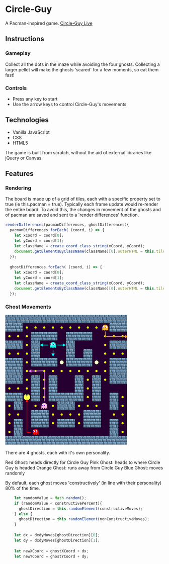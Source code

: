 # Circle-Guy
A Pacman-inspired game.
[Circle-Guy Live](https://avivazana.com/Circle-Guy/)

## Instructions 

### Gameplay 

Collect all the dots in the maze while avoiding the four ghosts. 
Collecting a larger pellet will make the ghosts 'scared' for a few moments, so eat them fast!

### Controls 

* Press any key to start 
* Use the arrow keys to control Circle-Guy's movements

## Technologies 

* Vanilla JavaScript 
* CSS
* HTML5

The game is built from scratch, without the aid of external libraries like jQuery or Canvas. 

## Features 

### Rendering 

The board is made up of a grid of tiles, each with a specific property set to true (ie this.pacman = true).
Typically each frame update would re-render the entire board. To avoid this, the changes in movement of the ghosts and of pacman
are saved and sent to a 'render differences' function.

```javascript
renderDifferences(pacmanDifferences, ghostDifferences){  
  pacmanDifferences.forEach( (coord, i) => {
    let xCoord = coord[0];
    let yCoord = coord[1];
    let className = create_coord_class_string(xCoord, yCoord);
    document.getElementsByClassName(className)[0].outerHTML = this.tileMap[yCoord][xCoord].getHTML();
  });

  ghostDifferences.forEach( (coord, i) => {
    let xCoord = coord[0];
    let yCoord = coord[1];
    let className = create_coord_class_string(xCoord, yCoord);
    document.getElementsByClassName(className)[0].outerHTML = this.tileMap[yCoord][xCoord].getHTML();
  });
```

### Ghost Movements 

![alt text](https://github.com/avvazana/Circle-Guy/raw/master/assets/ghostMovements.png "Ghost Movements")

There are 4 ghosts, each with it's own personality.

Red Ghost: heads directly for Circle Guy
Pink Ghost: heads to where Circle Guy is headed
Orange Ghost: runs away from Circle Guy
Blue Ghost: moves randomly

By default, each ghost moves 'constructively' (in line with their personality) 80% of the time. 

```javascript 
    let randomValue = Math.random();
    if (randomValue < constructivePercent){
      ghostDirection = this.randomElement(constructiveMoves);
    } else {
      ghostDirection = this.randomElement(nonConstructiveMoves);
    }

    let dx = dxdyMoves[ghostDirection][0];
    let dy = dxdyMoves[ghostDirection][1];

    let newXCoord = ghostXCoord + dx;
    let newYCoord = ghostYCoord + dy;
```


